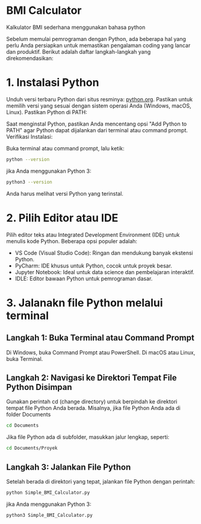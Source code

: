 # BMI Calculator
Kalkulator BMI sederhana menggunakan bahasa python

Sebelum memulai pemrograman dengan Python, ada beberapa hal yang perlu Anda persiapkan untuk memastikan pengalaman coding yang lancar dan produktif. Berikut adalah daftar langkah-langkah yang direkomendasikan:

# 1. Instalasi Python
Unduh versi terbaru Python dari situs resminya: [python.org](https://www.python.org).
Pastikan untuk memilih versi yang sesuai dengan sistem operasi Anda (Windows, macOS, Linux).
Pastikan Python di PATH:

Saat menginstal Python, pastikan Anda mencentang opsi "Add Python to PATH" agar Python dapat dijalankan dari terminal atau command prompt.
Verifikasi Instalasi:

Buka terminal atau command prompt, lalu ketik:

```bash
python --version
```
jika Anda menggunakan Python 3:

```bash
python3 --version
```
Anda harus melihat versi Python yang terinstal.

# 2. Pilih Editor atau IDE
Pilih editor teks atau Integrated Development Environment (IDE) untuk menulis kode Python. Beberapa opsi populer adalah:

- VS Code (Visual Studio Code): Ringan dan mendukung banyak ekstensi Python.
- PyCharm: IDE khusus untuk Python, cocok untuk proyek besar.
- Jupyter Notebook: Ideal untuk data science dan pembelajaran interaktif.
- IDLE: Editor bawaan Python untuk pemrograman dasar.

# 3. Jalanakn file Python melalui terminal

## Langkah 1: Buka Terminal atau Command Prompt
Di Windows, buka Command Prompt atau PowerShell.
Di macOS atau Linux, buka Terminal.

## Langkah 2: Navigasi ke Direktori Tempat File Python Disimpan
Gunakan perintah cd (change directory) untuk berpindah ke direktori tempat file Python Anda berada. Misalnya, jika file Python Anda ada di folder Documents

```bash
cd Documents
```
Jika file Python ada di subfolder, masukkan jalur lengkap, seperti:

```bash
cd Documents/Proyek
```

## Langkah 3: Jalankan File Python
Setelah berada di direktori yang tepat, jalankan file Python dengan perintah:

```bash
python Simple_BMI_Calculator.py
```

jika Anda menggunakan Python 3:

```bash
python3 Simple_BMI_Calculator.py
```
